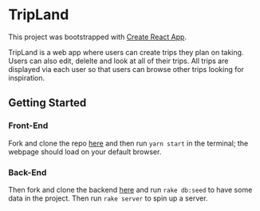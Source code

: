 # TripLand

This project was bootstrapped with [Create React App](https://github.com/facebook/create-react-app).

TripLand is a web app where users can create trips they plan on taking.  Users can also edit, delelte and look at all of their trips.  All trips are displayed via each user so that users can browse other trips looking for inspiration.

## Getting Started

### Front-End

Fork and clone the repo [here](https://github.com/Leepzig/trips-client-side) and then run `yarn start` in the terminal; the webpage should load on your default browser.

### Back-End

Then fork and clone the backend [here](https://github.com/Leepzig/sinatra-trips) and run `rake db:seed` to have some data in the project.  Then run `rake server` to spin up a server. 
